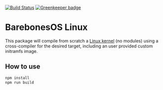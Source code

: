 [![Build Status](https://semaphoreci.com/api/v1/piranna/BarebonesOS-linux/branches/master/badge.svg)](https://semaphoreci.com/piranna/BarebonesOS-linux)
[![Greenkeeper badge](https://badges.greenkeeper.io/piranna/BarebonesOS-linux.svg)](https://greenkeeper.io)

# BarebonesOS Linux

This package will compile from scratch a [Linux kernel](https://www.kernel.org)
(no modules) using a cross-compiler for the desired target, including an user
provided custom initramfs image.


## How to use

```sh
npm install
npm run build
```
